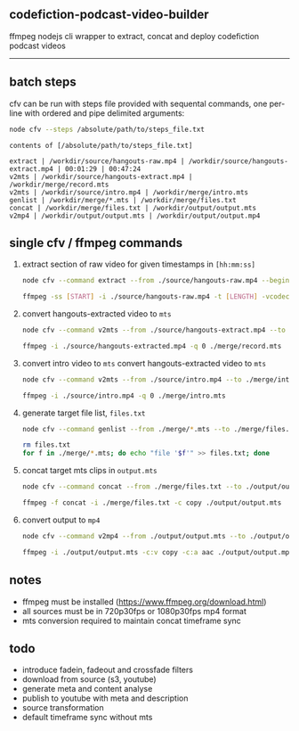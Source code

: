 ## codefiction-podcast-video-builder
ffmpeg nodejs cli wrapper to extract, concat and deploy codefiction podcast videos

----

## batch steps

cfv can be run with steps file provided with sequental commands, one per-line with ordered and pipe delimited arguments: 
```sh
node cfv --steps /absolute/path/to/steps_file.txt
```

    contents of [/absolute/path/to/steps_file.txt]

    extract | /workdir/source/hangouts-raw.mp4 | /workdir/source/hangouts-extract.mp4 | 00:01:29 | 00:47:24
    v2mts | /workdir/source/hangouts-extract.mp4 | /workdir/merge/record.mts
    v2mts | /workdir/source/intro.mp4 | /workdir/merge/intro.mts
    genlist | /workdir/merge/*.mts | /workdir/merge/files.txt
    concat | /workdir/merge/files.txt | /workdir/output/output.mts
    v2mp4 | /workdir/output/output.mts | /workdir/output/output.mp4


## single cfv / ffmpeg commands

1. extract section of raw video for given timestamps in `[hh:mm:ss]`
    ```sh
    node cfv --command extract --from ./source/hangouts-raw.mp4 --begin [BEGIN] --end [END] --to ./source/hangouts-extract.mp4
    ```
    ```sh
    ffmpeg -ss [START] -i ./source/hangouts-raw.mp4 -t [LENGTH] -vcodec copy -acodec copy ./source/hangouts-extract.mp4
    ```

2. convert hangouts-extracted video to `mts`
    ```sh
    node cfv --command v2mts --from ./source/hangouts-extract.mp4 --to ./merge/record.mts
    ```
    ```sh
    ffmpeg -i ./source/hangouts-extracted.mp4 -q 0 ./merge/record.mts
    ```

3. convert intro video to `mts`
    convert hangouts-extracted video to `mts`
    ```sh
    node cfv --command v2mts --from ./source/intro.mp4 --to ./merge/intro.mts
    ```
    ```sh 
    ffmpeg -i ./source/intro.mp4 -q 0 ./merge/intro.mts
    ```


4. generate target file list, `files.txt`
    ```sh
    node cfv --command genlist --from ./merge/*.mts --to ./merge/files.txt
    ```
    ```sh
    rm files.txt
    for f in ./merge/*.mts; do echo "file '$f'" >> files.txt; done
    ```


5. concat target mts clips in `output.mts`
    ```sh
    node cfv --command concat --from ./merge/files.txt --to ./output/output.mts
    ```
    ```sh
    ffmpeg -f concat -i ./merge/files.txt -c copy ./output/output.mts
    ```


6. convert output to `mp4`
    ```sh
    node cfv --command v2mp4 --from ./output/output.mts --to ./output/output.mp4
    ```
    ```sh
    ffmpeg -i ./output/output.mts -c:v copy -c:a aac ./output/output.mp4
    ```

## notes
- ffmpeg must be installed (https://www.ffmpeg.org/download.html)
- all sources must be in 720p30fps or 1080p30fps mp4 format
- mts conversion required to maintain concat timeframe sync 


## todo
- introduce fadein, fadeout and crossfade filters
- download from source (s3, youtube)
- generate meta and content analyse
- publish to youtube with meta and description
- source transformation
- default timeframe sync without mts